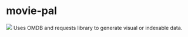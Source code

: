 # movie-pal

<img src="https://i.imgur.com/bwPMIv1.jpg">
Uses OMDB and requests library to generate visual or indexable data.

